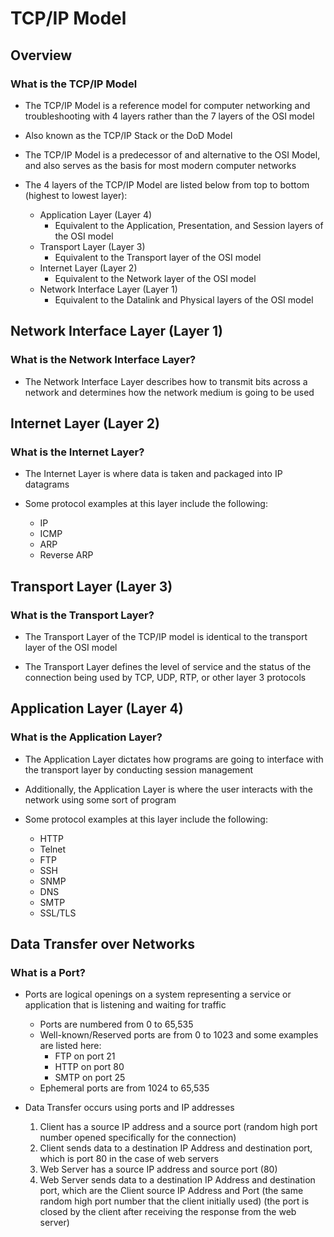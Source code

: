 # TCP/IP Model

## Overview

### What is the TCP/IP Model

- The TCP/IP Model is a reference model for computer networking and troubleshooting with 4 layers rather than the 7 layers of the OSI model

- Also known as the TCP/IP Stack or the DoD Model

- The TCP/IP Model is a predecessor of and alternative to the OSI Model, and also serves as the basis for most modern computer networks

- The 4 layers of the TCP/IP Model are listed below from top to bottom (highest to lowest layer):

    - Application Layer (Layer 4)
        - Equivalent to the Application, Presentation, and Session layers of the OSI model
    - Transport Layer (Layer 3)
        - Equivalent to the Transport layer of the OSI model
    - Internet Layer (Layer 2)
        - Equivalent to the Network layer of the OSI model
    - Network Interface Layer (Layer 1)
        - Equivalent to the Datalink and Physical layers of the OSI model

## Network Interface Layer (Layer 1)

### What is the Network Interface Layer?

- The Network Interface Layer describes how to transmit bits across a network and determines how the network medium is going to be used

## Internet Layer (Layer 2)

### What is the Internet Layer?

- The Internet Layer is where data is taken and packaged into IP datagrams

- Some protocol examples at this layer include the following:

    - IP
    - ICMP
    - ARP
    - Reverse ARP

## Transport Layer (Layer 3)

### What is the Transport Layer?

- The Transport Layer of the TCP/IP model is identical to the transport layer of the OSI model

- The Transport Layer defines the level of service and the status of the connection being used by TCP, UDP, RTP, or other layer 3 protocols

## Application Layer (Layer 4)

### What is the Application Layer?

- The Application Layer dictates how programs are going to interface with the transport layer by conducting session management

- Additionally, the Application Layer is where the user interacts with the network using some sort of program

- Some protocol examples at this layer include the following:

    - HTTP
    - Telnet
    - FTP
    - SSH
    - SNMP
    - DNS
    - SMTP
    - SSL/TLS

## Data Transfer over Networks

### What is a Port?

- Ports are logical openings on a system representing a service or application that is listening and waiting for traffic

    - Ports are numbered from 0 to 65,535
    - Well-known/Reserved ports are from 0 to 1023 and some examples are listed here:
        - FTP on port 21
        - HTTP on port 80
        - SMTP on port 25
    - Ephemeral ports are from 1024 to 65,535

- Data Transfer occurs using ports and IP addresses
    1. Client has a source IP address and a source port (random high port number opened specifically for the connection)
    2. Client sends data to a destination IP Address and destination port, which is port 80 in the case of web servers
    3. Web Server has a source IP address and source port (80) 
    4. Web Server sends data to a destination IP Address and destination port, which are the Client source IP Address and Port (the same random high port number that the client initially used) (the port is closed by the client after receiving the response from the web server)